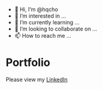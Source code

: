 - 👋 Hi, I’m @hqcho
- 👀 I’m interested in ...
- 🌱 I’m currently learning ...
- 💞️ I’m looking to collaborate on ...
- 📫 How to reach me ...

<!---
hqcho/hqcho is a ✨ special ✨ repository because its `README.md` (this file) appears on your GitHub profile.
You can click the Preview link to take a look at your changes.
--->
# Portfolio

Please view my [LinkedIn](https://www.linkedin.com/in/harrison-cho-74279a220/)

